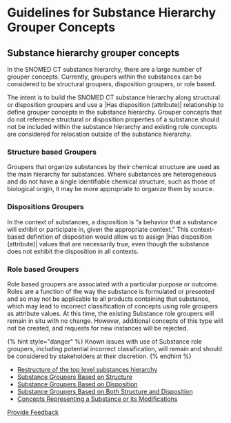 # Guidelines for Substance Hierarchy Grouper Concepts

## Substance hierarchy grouper concepts

In the SNOMED CT substance hierarchy, there are a large number of grouper concepts. Currently, groupers within the substances can be considered to be structural groupers, disposition groupers, or role based.

The intent is to build the SNOMED CT substance hierarchy along structural or disposition groupers and use a |Has disposition (attribute)| relationship to define grouper concepts in the substance hierarchy. Grouper concepts that do not reference structural or disposition properties of a substance should not be included within the substance hierarchy and existing role concepts are considered for relocation outside of the substance hierarchy.

### Structure based Groupers

Groupers that organize substances by their chemical structure are used as the main hierarchy for substances. Where substances are heterogeneous and do not have a single identifiable chemical structure, such as those of biological origin, it may be more appropriate to organize them by source.

### Dispositions Groupers

In the context of substances, a disposition is “a behavior that a substance will exhibit or participate in, given the appropriate context.” This context-based definition of disposition would allow us to assign |Has disposition (attribute)| values that are necessarily true, even though the substance does not exhibit the disposition in all contexts.

### Role based Groupers

Role based groupers are associated with a particular purpose or outcome. Roles are a function of the way the substance is formulated or presented and so may not be applicable to all products containing that substance, which may lead to incorrect classification of concepts using role groupers as attribute values. At this time, the existing Substance role groupers will remain in situ with no change. However, additional concepts of this type will not be created, and requests for new instances will be rejected.

{% hint style="danger" %}
Known issues with use of Substance role groupers, including potential incorrect classification, will remain and should be considered by stakeholders at their discretion.
{% endhint %}

* [Restructure of the top level substances hierarchy](restructure-of-the-top-level-substances-hierarchy.md)
* [Substance Groupers Based on Structure](substance-groupers-based-on-structure.md)
* [Substance Groupers Based on Disposition](substance-groupers-based-on-disposition.md)
* [Substance Groupers Based on Both Structure and Disposition](substance-groupers-based-on-both-structure-and-disposition.md)
* [Concepts Representing a Substance or its Modifications](concepts-representing-a-substance-or-its-modifications.md)







<a href="https://docs.google.com/forms/d/e/1FAIpQLScTmbZIf0UEQwYDkY27EEWBkaiYkHSbR0_9DmFrMLXoQLyL7Q/viewform?usp=pp_url&entry.1767247133=SCT+Editorial+Guide&entry.670899847=Guidelines%20for%20Substance%20Hierarchy%20Grouper%20Concepts" class="button primary">Provide Feedback</a>
